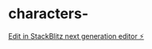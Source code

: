 # characters-

[Edit in StackBlitz next generation editor ⚡️](https://stackblitz.com/~/github.com/greatdane-cloud/characters-)
